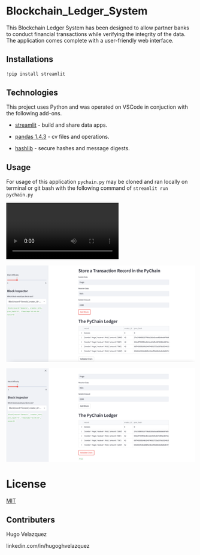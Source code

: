 # Blockchain_Ledger_System

This Blockchain Ledger System has been designed to allow partner banks to conduct financial transactions while verifying the
integrity of the data. The application comes complete with a user-friendly web interface.


## Installations

```python
!pip install streamlit
```

## Technologies

This project uses Python and was operated on VSCode in conjuction with the following add-ons.


* [streamlit](https://streamlit.io/) - build and share data apps.

* [pandas 1.4.3](https://github.com/pandas-dev/pandas/blob/main/README.md) - cv files and operations.

* [hashlib](https://pypi.org/project/hashlib/) - secure hashes and message digests.


## Usage

For usage of this application `pychain.py` may be cloned and ran locally on terminal
or git bash with the following command of `streamlit run pychain.py`

![streamlit video](images/Streamlit18.mov)

![streamlit image 1](images/18streamlit1.png)

![streamlit image 2](images/18streamlit2.png)


# License
[MIT](license)

## Contributers
Hugo Velazquez

linkedin.com/in/hugoghvelazquez

